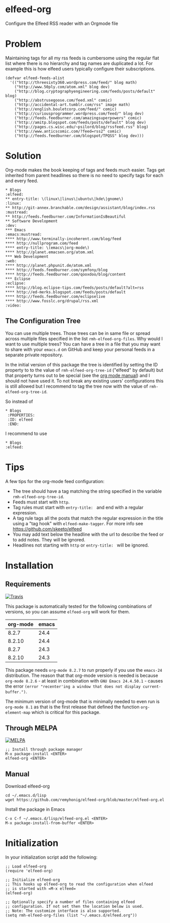 elfeed-org
==============

  Configure the Elfeed RSS reader with an Orgmode file

# Problem

Maintaining tags for all my rss feeds is cumbersome using the regular flat list
where there is no hierarchy and tag names are duplicated a lot. For example
this is how elfeed users typically configure their subscriptions.

    (defvar elfeed-feeds-alist
      '(("http://threesixty360.wordpress.com/feed/" blog math)
        ("http://www.50ply.com/atom.xml" blog dev)
        ("http://blog.cryptographyengineering.com/feeds/posts/default" blog)
        ("http://abstrusegoose.com/feed.xml" comic)
        ("http://accidental-art.tumblr.com/rss" image math)
        ("http://english.bouletcorp.com/feed/" comic)
        ("http://curiousprogrammer.wordpress.com/feed/" blog dev)
        ("http://feeds.feedburner.com/amazingsuperpowers" comic)
        ("http://amitp.blogspot.com/feeds/posts/default" blog dev)
        ("http://pages.cs.wisc.edu/~psilord/blog/rssfeed.rss" blog)
        ("http://www.anticscomic.com/?feed=rss2" comic)
        ("http://feeds.feedburner.com/blogspot/TPQSS" blog dev)))

# Solution

Org-mode makes the book keeping of tags and feeds much easier. Tags get
inherited from parent headlines so there is no need to specify tags for each
and every feed.

    * Blogs                                                              :elfeed:
    ** entry-title: \(linux\|linus\|ubuntu\|kde\|gnome\)                  :linux:
    ** http://git-annex.branchable.com/design/assistant/blog/index.rss :mustread:
    ** http://feeds.feedburner.com/InformationIsBeautiful
    ** Software Development                                                 :dev:
    *** Emacs                                                    :emacs:mustread:
    **** http://www.terminally-incoherent.com/blog/feed
    **** http://nullprogram.com/feed
    **** entry-title: \(emacs\|org-mode\)
    **** http://planet.emacsen.org/atom.xml
    *** Web Development                                                     :web:
    **** http://planet.phpunit.de/atom.xml
    **** http://feeds.feedburner.com/symfony/blog
    **** http://feeds.feedburner.com/qooxdoo/blog/content
    *** Eclipse                                                         :eclipse:
    **** http://blog.eclipse-tips.com/feeds/posts/default?alt=rss
    **** http://ed-merks.blogspot.com/feeds/posts/default
    **** http://feeds.feedburner.com/eclipselive
    **** http://www.fosslc.org/drupal/rss.xml                             :video:

## The Configuration Tree

You can use multiple trees. Those trees can be in same file or spread
across multiple files specified in the list
`rmh-elfeed-org-files`. Why would I want to use multiple trees? You
can have a tree in a file that you may want to share with your
`emacs.d` on GitHub and keep your personal feeds in a separate private
repository.

In the initial version of this package the tree is identified by
setting the ID property to to the value of `rmh-elfeed-org-tree-id`
("elfeed" by default) but that property turns out to be special (see
the
[org mode manual](http://orgmode.org/manual/Special-properties.html#Special-properties))
and I should not have used it. To not break any existing users'
configurations this is still allowed but I recommend to tag the tree
now with the value of `rmh-elfeed-org-tree-id`.

So instead of

    * Blogs
     :PROPERTIES:
     :ID: elfeed
     :END:

I recommend to use

    * Blogs                                                              :elfeed:

# Tips
A few tips for the org-mode feed configuration:

* The tree should have a tag matching the string specified in the
  variable `rmh-elfeed-org-tree-id`.
* Feeds must start with `http`.
* Tag rules must start with `entry-title: ` and end with a regular expression.
* A tag rule tags all the posts that match the regular expression in the title 
  using a "tag hook" with `elfeed-make-tagger`. For more info see https://github.com/skeeto/elfeed
* You may add text below the headline with the url to describe the
  feed or to add notes. They will be ignored.
* Headlines not starting with `http` or `entry-title: ` will be ignored.

# Installation

## Requirements
[![Travis](https://travis-ci.org/remyhonig/elfeed-org.svg)](https://travis-ci.org/remyhonig/elfeed-org)

This package is automatically tested for the following combinations of
versions, so you can assume `elfeed-org` will work for them.

| org-mode | emacs |
|----------|-------|
| 8.2.7    | 24.4  |
| 8.2.10   | 24.4  |
| 8.2.7    | 24.3  |
| 8.2.10   | 24.3  |

This package needs `org-mode 8.2.7` to run properly if you use the `emacs-24` distribution. The reason that that org-mode version is needed is because `org-mode 8.2.6` - at least in combination with `GNU Emacs 24.4.50.1` - causes the error `(error "recenter'ing a window that does not display current-buffer.")`.

The minimum version of org-mode that is minimally needed to even run is `org-mode 8.1` as that is the first release that defined the function `org-element-map` which is critical for this package.

## Through MELPA
[![MELPA](http://melpa.org/packages/elfeed-org-badge.svg)](http://melpa.org/#/elfeed-org)

    ;; Install through package manager
    M-x package-install <ENTER>
    elfeed-org <ENTER>

## Manual

Download elfeed-org

    cd ~/.emacs.d/lisp
    wget https://github.com/remyhonig/elfeed-org/blob/master/elfeed-org.el

Install the package in Emacs

    C-x C-f ~/.emacs.d/lisp/elfeed-org.el <ENTER>
    M-x package-install-from-buffer <ENTER>

# Initialization

In your initialization script add the following:

    ;; Load elfeed-org
    (require 'elfeed-org)

    ;; Initialize elfeed-org
    ;; This hooks up elfeed-org to read the configuration when elfeed
    ;; is started with =M-x elfeed=
    (elfeed-org)

    ;; Optionally specify a number of files containing elfeed
    ;; configuration. If not set then the location below is used.
    ;; Note: The customize interface is also supported.
    (setq rmh-elfeed-org-files (list "~/.emacs.d/elfeed.org"))
